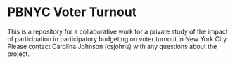 # PBNYC Voter Turnout

This is a repository for a collaborative work for a private study of the impact of participation in participatory budgeting on voter turnout in New York City.  Please contact Carolina Johnson (csjohns) with any questions about the project.
